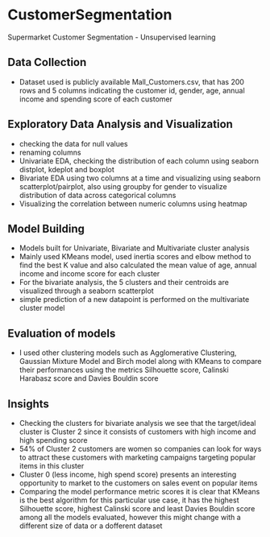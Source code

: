 # CustomerSegmentation
Supermarket Customer Segmentation - Unsupervised learning

## Data Collection
 - Dataset used is publicly available Mall_Customers.csv, that has 200 rows and 5 columns indicating the customer id, gender, age, annual income and spending score of each customer
## Exploratory Data Analysis and Visualization
- checking the data for null values
- renaming columns
- Univariate EDA, checking the distribution of each column using seaborn distplot, kdeplot and boxplot
- Bivariate EDA using two columns at a time and visualizing using seaborn scatterplot/pairplot, also using groupby for gender to visualize distribution of data across categorical columns
- Visualizing the correlation between numeric columns using heatmap

## Model Building
- Models built for Univariate, Bivariate and Multivariate cluster analysis
- Mainly used KMeans model, used inertia scores and elbow method to find the best K value and also calculated the mean value of age, annual income and income score for each cluster
- For the bivariate analysis, the 5 clusters and their centroids are visualized through a seaborn scatterplot
- simple prediction of a new datapoint is performed on the multivariate cluster model
## Evaluation of models
- I used other clustering models such as Agglomerative Clustering, Gaussian Mixture Model and Birch model along with KMeans to compare their performances using the metrics Silhouette score, Calinski Harabasz score and Davies Bouldin score
## Insights
- Checking the clusters for bivariate analysis we see that the target/ideal cluster is Cluster 2 since it consists of customers with high income and high spending score 
- 54% of Cluster 2 customers are women so companies can look for ways to attract these customers with marketing campaigns targeting popular items in this cluster
- Cluster 0 (less income, high spend score) presents an interesting opportunity to market to the customers on sales event on popular items
- Comparing the model performance metric scores it is clear that KMeans is the best algorithm for this particular use case, it has the highest Silhouette score, highest Calinski score and least Davies Bouldin score among all the models evaluated, however this might change with a different size of data or a  dofferent dataset

